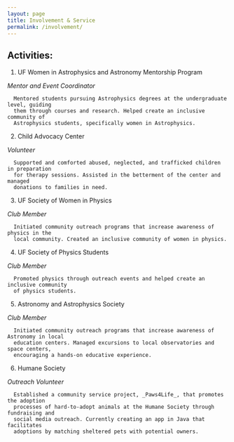 ```yaml
---
layout: page
title: Involvement & Service
permalink: /involvement/
---
```


## Activities:
1. UF Women in Astrophysics and Astronomy Mentorship Program
    
_Mentor and Event Coordinator_

      Mentored students pursuing Astrophysics degrees at the undergraduate level, guiding 
      them through courses and research. Helped create an inclusive community of 
      Astrophysics students, specifically women in Astrophysics.
      
2. Child Advocacy Center
   
_Volunteer_

      Supported and comforted abused, neglected, and trafficked children in preparation 
      for therapy sessions. Assisted in the betterment of the center and managed 
      donations to families in need.
      
3. UF Society of Women in Physics

_Club Member_

      Initiated community outreach programs that increase awareness of physics in the 
      local community. Created an inclusive community of women in physics.
   
4. UF Society of Physics Students

_Club Member_

      Promoted physics through outreach events and helped create an inclusive community 
      of physics students.
   
5. Astronomy and Astrophysics Society

_Club Member_
    
      Initiated community outreach programs that increase awareness of Astronomy in local 
      education centers. Managed excursions to local observatories and space centers, 
      encouraging a hands-on educative experience.
   
6. Humane Society
    
_Outreach Volunteer_

      Established a community service project, _Paws4Life_, that promotes the adoption 
      processes of hard-to-adopt animals at the Humane Society through fundraising and 
      social media outreach. Currently creating an app in Java that facilitates 
      adoptions by matching sheltered pets with potential owners.
